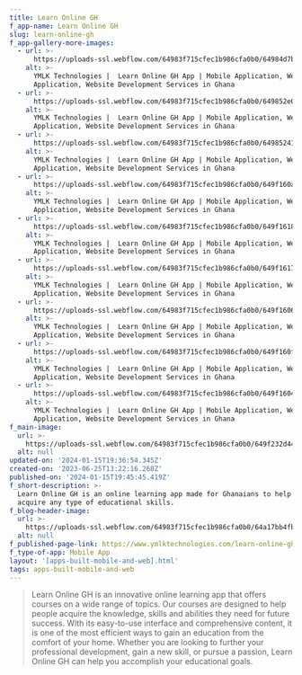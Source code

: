 ```yaml
---
title: Learn Online GH
f_app-name: Learn Online GH
slug: learn-online-gh
f_app-gallery-more-images:
  - url: >-
      https://uploads-ssl.webflow.com/64983f715cfec1b986cfa0b0/64984d7b1b25068b56a74f27_98shots_so.png
    alt: >-
      YMLK Technologies |  Learn Online GH App | Mobile Application, Web
      Application, Website Development Services in Ghana
  - url: >-
      https://uploads-ssl.webflow.com/64983f715cfec1b986cfa0b0/649852e09a712083f6b41185_129shots_so.png
    alt: >-
      YMLK Technologies |  Learn Online GH App | Mobile Application, Web
      Application, Website Development Services in Ghana
  - url: >-
      https://uploads-ssl.webflow.com/64983f715cfec1b986cfa0b0/64985241a675d07f98a8f693_166shots_so.png
    alt: >-
      YMLK Technologies |  Learn Online GH App | Mobile Application, Web
      Application, Website Development Services in Ghana
  - url: >-
      https://uploads-ssl.webflow.com/64983f715cfec1b986cfa0b0/649f160aa87a47d6f582442f_260shots_so.png
    alt: >-
      YMLK Technologies |  Learn Online GH App | Mobile Application, Web
      Application, Website Development Services in Ghana
  - url: >-
      https://uploads-ssl.webflow.com/64983f715cfec1b986cfa0b0/649f16186d5df918fdb9875e_376shots_so.png
    alt: >-
      YMLK Technologies |  Learn Online GH App | Mobile Application, Web
      Application, Website Development Services in Ghana
  - url: >-
      https://uploads-ssl.webflow.com/64983f715cfec1b986cfa0b0/649f16175c04179c9afb2762_544shots_so.png
    alt: >-
      YMLK Technologies |  Learn Online GH App | Mobile Application, Web
      Application, Website Development Services in Ghana
  - url: >-
      https://uploads-ssl.webflow.com/64983f715cfec1b986cfa0b0/649f16068715e3113691bd6e_672shots_so.png
    alt: >-
      YMLK Technologies |  Learn Online GH App | Mobile Application, Web
      Application, Website Development Services in Ghana
  - url: >-
      https://uploads-ssl.webflow.com/64983f715cfec1b986cfa0b0/649f160ff1a162dfe3e35524_933shots_so.png
    alt: >-
      YMLK Technologies |  Learn Online GH App | Mobile Application, Web
      Application, Website Development Services in Ghana
  - url: >-
      https://uploads-ssl.webflow.com/64983f715cfec1b986cfa0b0/649f160495822bb0da99d17c_999shots_so.png
    alt: >-
      YMLK Technologies |  Learn Online GH App | Mobile Application, Web
      Application, Website Development Services in Ghana
f_main-image:
  url: >-
    https://uploads-ssl.webflow.com/64983f715cfec1b986cfa0b0/649f232d44082cc7c3cf6d70_download%20(3).png
  alt: null
updated-on: '2024-01-15T19:36:54.345Z'
created-on: '2023-06-25T13:22:16.268Z'
published-on: '2024-01-15T19:45:45.419Z'
f_short-description: >-
  Learn Online GH is an online learning app made for Ghanaians to help anyone
  acquire any type of educational skills.
f_blog-header-image:
  url: >-
    https://uploads-ssl.webflow.com/64983f715cfec1b986cfa0b0/64a17bb4fbc5561326441648_Home%20(2).png
  alt: null
f_published-page-link: https://www.ymlktechnologies.com/learn-online-gh.html
f_type-of-app: Mobile App
layout: '[apps-built-mobile-and-web].html'
tags: apps-built-mobile-and-web
---
```


> Learn Online GH is an innovative online learning app that offers courses on a wide range of topics. Our courses are designed to help people acquire the knowledge, skills and abilities they need for future success. With its easy-to-use interface and comprehensive content, it is one of the most efficient ways to gain an education from the comfort of your home. Whether you are looking to further your professional development, gain a new skill, or pursue a passion, Learn Online GH can help you accomplish your educational goals.
